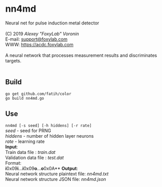 # nn4md
Neural net for pulse induction metal detector<br/>
<br/>
(C) 2019 *Alexey "FoxyLab" Voronin*<br/>
E-mail: support@foxylab.com<br/>
WWW: https://acdc.foxylab.com<br/>
<br/>
A neural network that processes measurement results and discriminates targets.<br/>
<br/>
## Build
`go get github.com/fatih/color`<br/>
`go build nn4md.go`
<br/>
## Use
`nn4md [-s seed] [-h hiddens] [-r rate]`<br/>
*seed* - seed for PRNG<br/>
*hiddens* - number of hidden layer neurons<br/>
*rate* - learning rate<br/>
**Input**:<br/>
Train data file : *train.dat*<br/>
Validation data file : *test.dat*<br/>
Format:<br/>
**i**0x09**i**...**i**0x09**o**...**o**0x0A**
**Output**:<br/>
Neural network structure plaintext file: *nn4md.txt*<br/>
Neural network structure JSON file: *nn4md.json*<br/>
